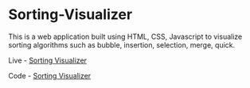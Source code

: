 # Sorting-Visualizer
This is a web application built using HTML, CSS, Javascript to visualize sorting algorithms such as bubble, insertion, selection, merge, quick.

Live - [Sorting Visualizer](https://vibhor376.github.io/Sorting-Visualizer/)


Code - [Sorting Visualizer](https://github.com/vibhor376/Sorting-Visualizer)
